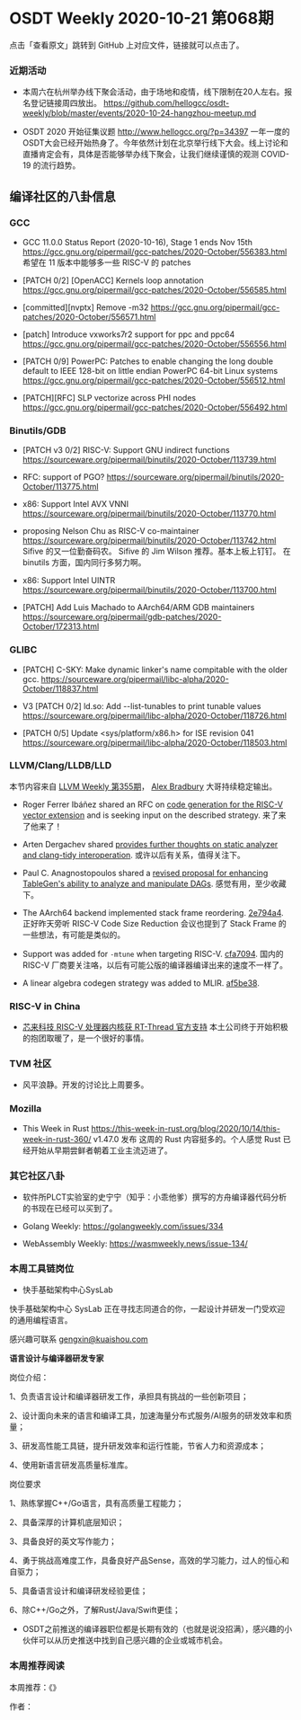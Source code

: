 # OSDT Weekly 2020-10-21 第068期

点击「查看原文」跳转到 GitHub 上对应文件，链接就可以点击了。

### 近期活动

- 本周六在杭州举办线下聚会活动，由于场地和疫情，线下限制在20人左右。报名登记链接周四放出。
  https://github.com/hellogcc/osdt-weekly/blob/master/events/2020-10-24-hangzhou-meetup.md

- OSDT 2020 开始征集议题
  http://www.hellogcc.org/?p=34397
  一年一度的OSDT大会已经开始热身了。今年依然计划在北京举行线下大会。线上讨论和直播肯定会有，具体是否能够举办线下聚会，让我们继续谨慎的观测 COVID-19 的流行趋势。

## 编译社区的八卦信息

### GCC

- GCC 11.0.0 Status Report (2020-10-16), Stage 1 ends Nov 15th
  https://gcc.gnu.org/pipermail/gcc-patches/2020-October/556383.html
  希望在 11 版本中能够多一些 RISC-V 的 patches

- [PATCH 0/2] [OpenACC] Kernels loop annotation
  https://gcc.gnu.org/pipermail/gcc-patches/2020-October/556585.html

- [committed][nvptx] Remove -m32
  https://gcc.gnu.org/pipermail/gcc-patches/2020-October/556571.html

- [patch] Introduce vxworks7r2 support for ppc and ppc64
  https://gcc.gnu.org/pipermail/gcc-patches/2020-October/556556.html

- [PATCH 0/9] PowerPC: Patches to enable changing the long double default to IEEE 128-bit on little endian PowerPC 64-bit Linux systems
  https://gcc.gnu.org/pipermail/gcc-patches/2020-October/556512.html

- [PATCH][RFC] SLP vectorize across PHI nodes
  https://gcc.gnu.org/pipermail/gcc-patches/2020-October/556492.html

### Binutils/GDB

- [PATCH v3 0/2] RISC-V: Support GNU indirect functions
  https://sourceware.org/pipermail/binutils/2020-October/113739.html

- RFC: support of PGO?
  https://sourceware.org/pipermail/binutils/2020-October/113775.html

- x86: Support Intel AVX VNNI
  https://sourceware.org/pipermail/binutils/2020-October/113770.html

- proposing Nelson Chu as RISC-V co-maintainer
  https://sourceware.org/pipermail/binutils/2020-October/113742.html
  Sifive 的又一位勤奋码农。 Sifive 的 Jim Wilson 推荐。基本上板上钉钉。
  在 binutils 方面，国内同行多努力啊。

- x86: Support Intel UINTR
  https://sourceware.org/pipermail/binutils/2020-October/113700.html

- [PATCH] Add Luis Machado to AArch64/ARM GDB maintainers
  https://sourceware.org/pipermail/gdb-patches/2020-October/172313.html


### GLIBC

- [PATCH] C-SKY: Make dynamic linker's name compitable with the older gcc.
  https://sourceware.org/pipermail/libc-alpha/2020-October/118837.html

- V3 [PATCH 0/2] ld.so: Add --list-tunables to print tunable values
  https://sourceware.org/pipermail/libc-alpha/2020-October/118726.html

- [PATCH 0/5] Update <sys/platform/x86.h> for ISE revision 041
  https://sourceware.org/pipermail/libc-alpha/2020-October/118503.html

### LLVM/Clang/LLDB/LLD

本节内容来自 [LLVM Weekly 第355期](http://llvmweekly.org/issue/355)，
[Alex Bradbury](https://www.linkedin.com/in/alex-bradbury/) 大哥持续稳定输出。

* Roger Ferrer Ibáñez shared an RFC on [code generation for the RISC-V vector extension](http://lists.llvm.org/pipermail/llvm-dev/2020-October/145850.html) and is seeking input on the described strategy.
  来了来了他来了！

* Arten Dergachev shared [provides further thoughts on static analyzer and clang-tidy interoperation](http://lists.llvm.org/pipermail/cfe-dev/2020-October/067002.html).
  或许以后有关系，值得关注下。

* Paul C. Anagnostopoulos shared a [revised proposal for enhancing TableGen's ability to analyze and manipulate DAGs](http://lists.llvm.org/pipermail/llvm-dev/2020-October/145855.html).
  感觉有用，至少收藏下。

* The AArch64 backend implemented stack frame reordering.
  [2e794a4](https://reviews.llvm.org/rG2e794a46b58).
  正好昨天旁听 RISC-V Code Size Reduction 会议也提到了 Stack Frame 的一些想法，有可能是类似的。

* Support was added for `-mtune` when targeting RISC-V.
  [cfa7094](https://reviews.llvm.org/rGcfa7094e49c).
  国内的 RISC-V 厂商要关注咯，以后有可能公版的编译器编译出来的速度不一样了。

* A linear algebra codegen strategy was added to MLIR.
  [af5be38](https://reviews.llvm.org/rGaf5be38a010).

### RISC-V in China

- [芯来科技 RISC-V 处理器内核获 RT-Thread 官方支持](https://mp.weixin.qq.com/s/FKrnscf7NkAxLQhdfzxteg)
  本土公司终于开始积极的抱团取暖了，是一个很好的事情。

### TVM 社区

- 风平浪静。开发的讨论比上周要多。

### Mozilla

- This Week in Rust
  https://this-week-in-rust.org/blog/2020/10/14/this-week-in-rust-360/
  v1.47.0 发布
  这周的 Rust 内容挺多的。个人感觉 Rust 已经开始从早期尝鲜者朝着工业主流迈进了。

### 其它社区八卦

- 软件所PLCT实验室的史宁宁（知乎：小乖他爹）撰写的方舟编译器代码分析的书现在已经可以买到了。

- Golang Weekly:
  https://golangweekly.com/issues/334

- WebAssembly Weekly:
  https://wasmweekly.news/issue-134/

### 本周工具链岗位

- 快手基础架构中心SysLab

快手基础架构中心 SysLab 正在寻找志同道合的你，一起设计并研发一门受欢迎的通用编程语言。

感兴趣可联系 gengxin@kuaishou.com

**语言设计与编译器研发专家**

岗位介绍：

1、负责语言设计和编译器研发工作，承担具有挑战的一些创新项目；

2、设计面向未来的语言和编译工具，加速海量分布式服务/AI服务的研发效率和质量；

3、研发高性能工具链，提升研发效率和运行性能，节省人力和资源成本；

4、使用新语言研发高质量标准库。

岗位要求

1、熟练掌握C++/Go语言，具有高质量工程能力；

2、具备深厚的计算机底层知识；

3、具备良好的英文写作能力；

4、勇于挑战高难度工作，具备良好产品Sense，高效的学习能力，过人的恒心和自驱力；

5、具备语言设计和编译研发经验更佳；

6、除C++/Go之外，了解Rust/Java/Swift更佳；

- OSDT之前推送的编译器职位都是长期有效的（也就是说没招满），感兴趣的小伙伴可以从历史推送中找到自己感兴趣的企业或城市机会。

### 本周推荐阅读

本周推荐：《》

作者：
